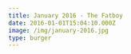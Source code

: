 ```yaml
---
title: January 2016 - The Fatboy
date: 2016-01-01T15:04:10.000Z
image: /img/january-2016.jpg
type: burger
---
```



